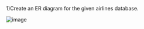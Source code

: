 1)Create an ER diagram for the given airlines database.

![image](https://github.com/user-attachments/assets/df8702d0-295f-40c4-abbb-934e63b3f2d2)

